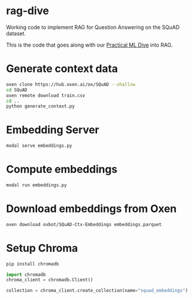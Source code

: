 # rag-dive

Working code to implement RAG for Question Answering on the SQuAD dataset.

This is the code that goes along with our [Practical ML Dive](https://lu.ma/practicalml)
into RAG.

# Generate context data

```bash
oxen clone https://hub.oxen.ai/ox/SQuAD --shallow
cd SQuAD
oxen remote download train.csv
cd ..
python generate_context.py
```

# Embedding Server

```bash
modal serve embeddings.py
```

# Compute embeddings

```bash
modal run embeddings.py
```

# Download embeddings from Oxen

```bash
oxen download oxbot/SQuAD-Ctx-Embeddings embeddings.parquet
```

# Setup Chroma

```bash
pip install chromadb
```


```python
import chromadb
chroma_client = chromadb.Client()

collection = chroma_client.create_collection(name="squad_embeddings")
```



